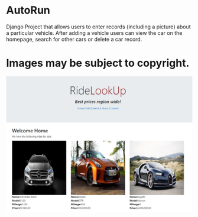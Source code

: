 # AutoRun
Django Project that allows users to enter records (including a picture) about a particular vehicle. After adding a vehicle users can view the car on the homepage, search for other cars or delete a car record.

# Images may be subject to copyright.

![alt text](https://raw.githubusercontent.com/Munanga/AutoRun/master/screenShots/homepage.JPG)
